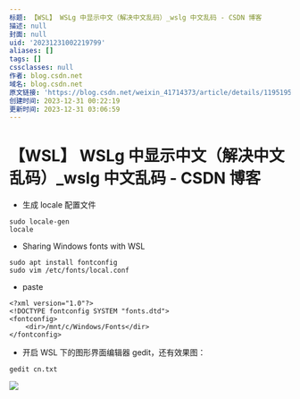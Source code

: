 ```yaml
---
标题: 【WSL】 WSLg 中显示中文（解决中文乱码）_wslg 中文乱码 - CSDN 博客
描述: null
封面: null
uid: '20231231002219799'
aliases: []
tags: []
cssclasses: null
作者: blog.csdn.net
域名: blog.csdn.net
原文链接: 'https://blog.csdn.net/weixin_41714373/article/details/119519589'
创建时间: 2023-12-31 00:22:19
更新时间: 2023-12-31 03:06:59
---
```


# 【WSL】 WSLg 中显示中文（解决中文乱码）_wslg 中文乱码 - CSDN 博客

- 生成 locale 配置文件

```
sudo locale-gen
locale

```

- Sharing Windows fonts with WSL

```
sudo apt install fontconfig
sudo vim /etc/fonts/local.conf

```

- paste

```
<?xml version="1.0"?>
<!DOCTYPE fontconfig SYSTEM "fonts.dtd">
<fontconfig>
    <dir>/mnt/c/Windows/Fonts</dir>
</fontconfig>

```

- 开启 WSL 下的图形界面编辑器 gedit，还有效果图：

```
gedit cn.txt

```

![](https://img-blog.csdnimg.cn/655f24dada204c2e90f4ed5164adc2a6.png)


